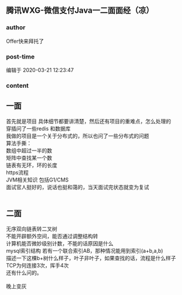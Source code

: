 ## 腾讯WXG-微信支付Java一二面面经（凉）
### author 
Offer快来拜托了
### post-time 

编辑于  2020-03-21 12:23:47
### content 
<div class="post-topic-des nc-post-content">
 <h2>
  一面
 </h2>
 <div>
  首先就是项目 具体细节都要讲清楚，然后还有项目的重难点，怎么处理的
 </div>
 <div>
  穿插问了一些redis 和数据库
 </div>
 <div>
  我做的项目是一个关于分布式的，所以也问了一些分布式的问题
 </div>
 <div>
  算法手撕：
 </div>
 <div>
  数组中超过一半的数
 </div>
 <div>
  矩阵中查找某一个数
 </div>
 <div>
  链表有无环，环的长度
 </div>
 <div>
  https流程
 </div>
 <div>
  JVM相关知识 包括G1/CMS
 </div>
 <div>
  面试官人挺好的，说话也挺和蔼的，当天面试完状态就变为复试
 </div>
 <div>
  <br/>
 </div>
 <h2>
  二面
 </h2>
 <div>
  无序双向链表转二叉树
 </div>
 <div>
  不能开辟额外空间，能否通过调整结构转
 </div>
 <div>
  计算机能否微妙级别计数，不能的话原因是什么
 </div>
 <div>
  mysql索引结构 若有一个联合索引AB，那种情况能用到索引(a+b,a,b)
 </div>
 <div>
  描述一下这棵b+树什么样子，叶子非叶子，如果查找的话，流程是什么样子
 </div>
 <div>
  TCP为何连接3次，挥手4次
 </div>
 <div>
  还有什么问的。
 </div>
 <div>
  <br/>
 </div>
 <div>
  晚上变灰
 </div>
 <div>
  <br/>
 </div>
</div>
